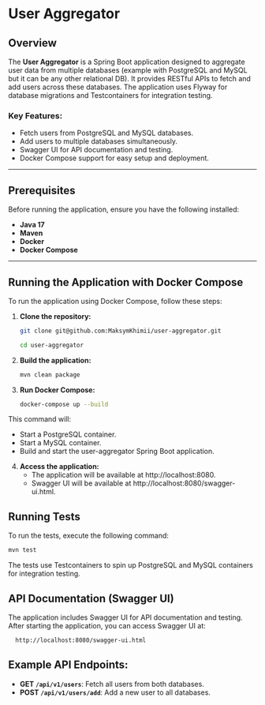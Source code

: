 # User Aggregator

## Overview

The **User Aggregator** is a Spring Boot application designed to aggregate user data from multiple databases (example with PostgreSQL and MySQL but it can be any other relational DB). It provides RESTful APIs to fetch and add users across these databases. The application uses Flyway for database migrations and Testcontainers for integration testing.

### Key Features:
- Fetch users from PostgreSQL and MySQL databases.
- Add users to multiple databases simultaneously.
- Swagger UI for API documentation and testing.
- Docker Compose support for easy setup and deployment.

---

## Prerequisites

Before running the application, ensure you have the following installed:

- **Java 17**
- **Maven**
- **Docker**
- **Docker Compose**

---

## Running the Application with Docker Compose

To run the application using Docker Compose, follow these steps:

1. **Clone the repository:**
   ```bash
   git clone git@github.com:MaksymKhimii/user-aggregator.git
   
   cd user-aggregator


2. **Build the application:**
   ```bash
   mvn clean package

3. **Run Docker Compose:**

    ```bash
    docker-compose up --build
    ```
This command will:
   - Start a PostgreSQL container.
   - Start a MySQL container.
   - Build and start the user-aggregator Spring Boot application.

4. **Access the application:**
   - The application will be available at http://localhost:8080.
   - Swagger UI will be available at http://localhost:8080/swagger-ui.html.

## Running Tests
To run the tests, execute the following command:
   ```bash
   mvn test
```
  The tests use Testcontainers to spin up PostgreSQL and MySQL containers for integration testing.

## API Documentation (Swagger UI)
The application includes Swagger UI for API documentation and testing. After starting the application, you can access Swagger UI at:
   ```bash
     http://localhost:8080/swagger-ui.html
```

## Example API Endpoints:

- **GET `/api/v1/users`**: Fetch all users from both databases.
- **POST `/api/v1/users/add`**: Add a new user to all databases.


